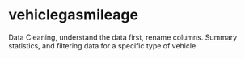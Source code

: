 # vehiclegasmileage
Data Cleaning, understand the data first, rename columns.  Summary statistics, and filtering data for a specific type of vehicle
